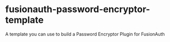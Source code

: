 # fusionauth-password-encryptor-template
A template you can use to build a Password Encryptor Plugin for FusionAuth
